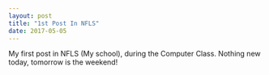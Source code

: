 ```yaml
---
layout: post
title: "1st Post In NFLS"
date: 2017-05-05
---
```

My first post in NFLS (My school), during the Computer Class.
Nothing new today, tomorrow is the weekend!
